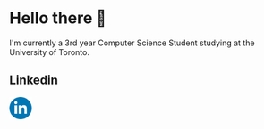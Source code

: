 # Hello there 👋
I'm currently a 3rd year Computer Science Student studying at the University of Toronto. 

## Linkedin
[<img src="https://github.com/paramt/paramt.github.io/blob/master/assets/img/linkedin.png?raw=true" height=40 align=center>](https://www.linkedin.com/in/AnujanKopu/) &nbsp;


